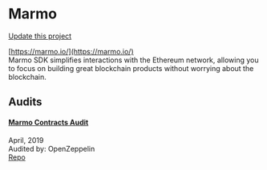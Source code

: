 
# Marmo

[Update this project](https://github.com/ConsenSys/blockchainSecurityDB/edit/master/projects/marmo.json)
  
[https://marmo.io/](https://marmo.io/)<br>
Marmo SDK simplifies interactions with the Ethereum network, allowing you to focus on building great blockchain products without worrying about the blockchain.


## Audits



#### [Marmo Contracts Audit](https://blog.openzeppelin.com/marmo-contracts-audit-3c17e9642120/)

April, 2019<br>
Audited by: OpenZeppelin<br>
[Repo](https://github.com/ripio/marmo-contracts/tree/d3fb5922a4f01e47d585343d08cccfad659b3584)
      

  



